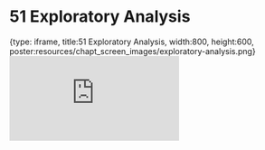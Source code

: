 # 51 Exploratory Analysis
 
{type: iframe, title:51 Exploratory Analysis, width:800, height:600, poster:resources/chapt_screen_images/exploratory-analysis.png}
![](https://datatrail-jhu.github.io/DataTrail_ReOrg/no_toc/exploratory-analysis.html)
 

 
